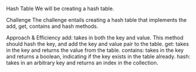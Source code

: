 Hash Table
We will be creating a hash table.

Challenge
The challenge entails creating a hash table that implements the add, get, contains and hash methods.

Approach & Efficiency
add: takes in both the key and value. This method should hash the key, and add the key and value pair to the table.
get: takes in the key and returns the value from the table.
contains: takes in the key and returns a boolean, indicating if the key exists in the table already.
hash: takes in an arbitrary key and returns an index in the collection.